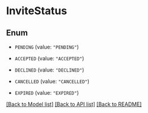 # InviteStatus

## Enum


* `PENDING` (value: `"PENDING"`)

* `ACCEPTED` (value: `"ACCEPTED"`)

* `DECLINED` (value: `"DECLINED"`)

* `CANCELLED` (value: `"CANCELLED"`)

* `EXPIRED` (value: `"EXPIRED"`)


[[Back to Model list]](../README.md#documentation-for-models) [[Back to API list]](../README.md#documentation-for-api-endpoints) [[Back to README]](../README.md)


